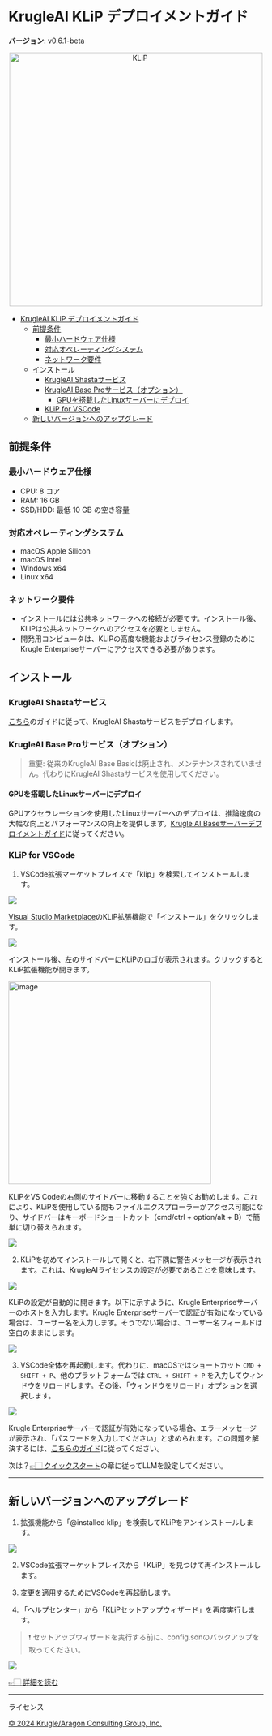 # KrugleAI KLiP デプロイメントガイド

**バージョン**: v0.6.1-beta

<div align="center">
<img width="500" alt="KLiP" src="logo.png">
</div>

- [KrugleAI KLiP デプロイメントガイド](#krugleai-klip-デプロイメントガイド)
  - [前提条件](#前提条件)
    - [最小ハードウェア仕様](#最小ハードウェア仕様)
    - [対応オペレーティングシステム](#対応オペレーティングシステム)
    - [ネットワーク要件](#ネットワーク要件)
  - [インストール](#インストール)
    - [KrugleAI Shastaサービス](#krugleai-shastaサービス)
    - [KrugleAI Base Proサービス（オプション）](#krugleai-base-proサービスオプション)
      - [GPUを搭載したLinuxサーバーにデプロイ](#gpuを搭載したlinuxサーバーにデプロイ)
    - [KLiP for VSCode](#klip-for-vscode)
  - [新しいバージョンへのアップグレード](#新しいバージョンへのアップグレード)

## 前提条件

### 最小ハードウェア仕様

- CPU: 8 コア
- RAM: 16 GB
- SSD/HDD: 最低 10 GB の空き容量

### 対応オペレーティングシステム

- macOS Apple Silicon
- macOS Intel
- Windows x64
- Linux x64

### ネットワーク要件

- インストールには公共ネットワークへの接続が必要です。インストール後、KLiPは公共ネットワークへのアクセスを必要としません。
- 開発用コンピュータは、KLiPの高度な機能およびライセンス登録のためにKrugle Enterpriseサーバーにアクセスできる必要があります。


## インストール

### KrugleAI Shastaサービス

[こちら](../Shasta/deployment_guide_ja.md)のガイドに従って、KrugleAI Shastaサービスをデプロイします。

### KrugleAI Base Proサービス（オプション）

> 重要: 従来のKrugleAI Base Basicは廃止され、メンテナンスされていません。代わりにKrugleAI Shastaサービスを使用してください。
>
#### GPUを搭載したLinuxサーバーにデプロイ

GPUアクセラレーションを使用したLinuxサーバーへのデプロイは、推論速度の大幅な向上とパフォーマンスの向上を提供します。[Krugle AI Baseサーバーデプロイメントガイド](https://github.com/krugle2/Krugle-AI/wiki/KrugleAI-Base-Server-Deployment-Guide)に従ってください。

### KLiP for VSCode

1. VSCode拡張マーケットプレイスで「klip」を検索してインストールします。

![](install_klip1.png)

[Visual Studio Marketplace](https://marketplace.visualstudio.com/items?itemName=Krugle-AI.klip)のKLiP拡張機能で「インストール」をクリックします。

![](install_klip2.png)

インストール後、左のサイドバーにKLiPのロゴが表示されます。クリックするとKLiP拡張機能が開きます。

<img width="400" alt="image" src="quick_start.png">

KLiPをVS Codeの右側のサイドバーに移動することを強くお勧めします。これにより、KLiPを使用している間もファイルエクスプローラーがアクセス可能になり、サイドバーはキーボードショートカット（cmd/ctrl + option/alt + B）で簡単に切り替えられます。

![](dnd.gif)

2. KLiPを初めてインストールして開くと、右下隅に警告メッセージが表示されます。これは、KrugleAIライセンスの設定が必要であることを意味します。

![](install_klip3.png)

KLiPの設定が自動的に開きます。以下に示すように、Krugle Enterpriseサーバーのホストを入力します。Krugle Enterpriseサーバーで認証が有効になっている場合は、ユーザー名を入力します。そうでない場合は、ユーザー名フィールドは空白のままにします。

![](install_klip4.png)

3. VSCode全体を再起動します。代わりに、macOSではショートカット `CMD + SHIFT + P`、他のプラットフォームでは `CTRL + SHIFT + P` を入力してウィンドウをリロードします。その後、「ウィンドウをリロード」オプションを選択します。

![](install_klip5.png)

Krugle Enterpriseサーバーで認証が有効になっている場合、エラーメッセージが表示され、「パスワードを入力してください」と求められます。この問題を解決するには、[こちらのガイド](./user_guide_ja.md#why-klip-is-not-activated)に従ってください。

次は？[👉🏻 クイックスタート](./user_guide_ja.md#quickstart)の章に従ってLLMを設定してください。

---

## 新しいバージョンへのアップグレード

1. 拡張機能から「@installed klip」を検索してKLiPをアンインストールします。

![](upgrade_klip.png)

2. VSCode拡張マーケットプレイスから「KLiP」を見つけて再インストールします。

3. 変更を適用するためにVSCodeを再起動します。

4. 「ヘルプセンター」から「KLiPセットアップウィザード」を再度実行します。

> ❗️ セットアップウィザードを実行する前に、config.sonのバックアップを取ってください。

![](upgrade_klip2.png)

[👉🏻 詳細を読む](./user_guide_ja.md#quickstart)

---

ライセンス

[© 2024 Krugle/Aragon Consulting Group, Inc.](https://krugle.co.jp)

